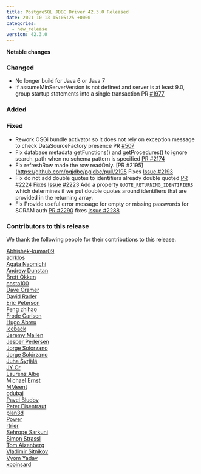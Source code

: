 ```yaml
---
title: PostgreSQL JDBC Driver 42.3.0 Released
date: 2021-10-13 15:05:25 +0000
categories:
  - new_release
version: 42.3.0
---
```

**Notable changes**

### Changed
- No longer build for Java 6 or Java 7 
- If assumeMinServerVersion is not defined and server is at least 9.0, group startup statements into a single transaction PR [#1977](https://github.com/pgjdbc/pgjdbc/pull/1977)

### Added

### Fixed
- Rework OSGi bundle activator so it does not rely on exception message to check DataSourceFactory presence PR [#507](https://github.com/pgjdbc/pgjdbc/pull/507)
- Fix database metadata getFunctions() and getProcedures() to ignore search_path when no schema pattern is specified [PR #2174](https://github.com/pgjdbc/pgjdbc/pull/2174)
- Fix refreshRow made the row readOnly. [PR #2195](https://github.com/pgjdbc/pgjdbc/pull/2195 Fixes [Issue #2193](https://github.com/pgjdbc/pgjdbc/issues/2193)
- Fix do not add double quotes to identifiers already double quoted [PR #2224](https://github.com/pgjdbc/pgjdbc/pull/2224) Fixes [Issue #2223](https://github.com/pgjdbc/pgjdbc/issues/2223)
  Add a property `QUOTE_RETURNING_IDENTIFIERS` which determines if we put double quotes
  around identifiers that are provided in the returning array.
- Fix Provide useful error message for empty or missing passwords for SCRAM auth [PR #2290](https://github.com/pgjdbc/pgjdbc/pull/2290) fixes [Issue #2288](https://github.com/pgjdbc/pgjdbc/issues/2288)



<a name="contributors_{{ page.version }}"></a>
### Contributors to this release

We thank the following people for their contributions to this release.

[Abhishek-kumar09](https://github.com/Abhishek-kumar09)  
[adrklos](https://github.com/adrklos)  
[Agata Naomichi](https://github.com/agatan)  
[Andrew Dunstan](https://github.com/adunstan)  
[Brett Okken](https://github.com/bokken)  
[costa100](https://github.com/costa100)  
[Dave Cramer](davec@postgresintl.com)  
[David Rader](https://github.com/davidradernj)  
[Eric Peterson](https://github.com/elpete)  
[Feng zhihao](https://github.com/Fzhlib)  
[Frode Carlsen](https://github.com/frode-carlsen)  
[Hugo Abreu](6619758+hugomiguelabreu@users.noreply.github.com)  
[iceback](https://github.com/iceback)  
[Jeremy Mailen](https://github.com/jeremymailen)  
[Jesper Pedersen](https://github.com/jesperpedersen)  
[Jorge Solorzano](https://github.com/jorsol)  
[Jorge Solórzano](https://github.com/jorsol)  
[Juha Syrjälä](https://github.com/jsyrjala)  
[JY Cr](https://github.com/jycr)  
[Laurenz Albe](https://github.com/laurenz)  
[Michael Ernst](https://github.com/mernst)  
[MMeent](https://github.com/MMeent)  
[odubaj](https://github.com/odubaj)  
[Pavel Bludov](https://github.com/pbludov)  
[Peter Eisentraut](https://github.com/petere)  
[plan3d](https://github.com/plan3d)  
[Power](https://github.com/Powerrr)  
[rtrier](https://github.com/rtrier)  
[Sehrope Sarkuni](https://github.com/sehrope)  
[Simon Strassl](https://github.com/strassl)  
[Tom Aizenberg](https://github.com/Tomtomgo)  
[Vladimir Sitnikov](https://github.com/vlsi)  
[Vyom Yadav](https://github.com/Vyom-Yadav)  
[xpoinsard](https://github.com/xpoinsard)  
